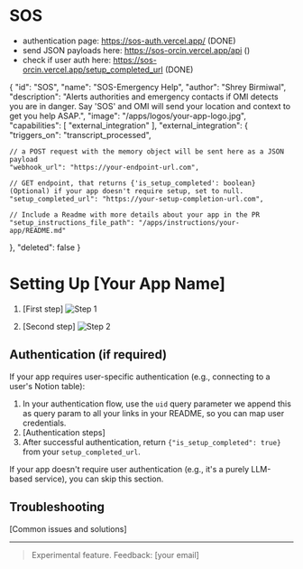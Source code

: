 # SOS


- authentication page: https://sos-auth.vercel.app/               (DONE)
- send JSON payloads here: https://sos-orcin.vercel.app/api           ()
- check if user auth here: https://sos-orcin.vercel.app/setup_completed_url     (DONE)




{
  "id": "SOS",
  "name": "SOS-Emergency Help",
  "author": "Shrey Birmiwal",
  "description": "Alerts authorities and emergency contacts if OMI detects you are in danger. Say 'SOS' and OMI will send your location and context to get you help ASAP.",
  "image": "/apps/logos/your-app-logo.jpg",
  "capabilities": [
    "external_integration"
  ],
  "external_integration": {
    "triggers_on": "transcript_processed",

    // a POST request with the memory object will be sent here as a JSON payload
    "webhook_url": "https://your-endpoint-url.com",

    // GET endpoint, that returns {'is_setup_completed': boolean} (Optional) if your app doesn't require setup, set to null.
    "setup_completed_url": "https://your-setup-completion-url.com",

    // Include a Readme with more details about your app in the PR
    "setup_instructions_file_path": "/apps/instructions/your-app/README.md"
  },
  "deleted": false
}




# Setting Up [Your App Name]

1. [First step]
   ![Step 1](assets/step_1.png)

2. [Second step]
   ![Step 2](assets/step_2.png)

## Authentication (if required)

If your app requires user-specific authentication (e.g., connecting to a user's Notion table):

1. In your authentication flow, use the `uid` query parameter we append this as query param to all your links in your
   README, so you can map user credentials.
2. [Authentication steps]
3. After successful authentication, return `{"is_setup_completed": true}` from your `setup_completed_url`.

If your app doesn't require user authentication (e.g., it's a purely LLM-based service), you can skip this section.

## Troubleshooting

[Common issues and solutions]

---

> Experimental feature. Feedback: [your email]